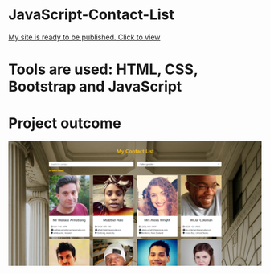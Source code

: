 # JavaScript-Contact-List
<a href="https://sly-tech-sydney.github.io/JavaScript-Contact-List/">My site is ready to be published. Click to view</a>
# Tools are used: HTML, CSS, Bootstrap and JavaScript

# Project outcome
<img src="Screenshot.png" alt="Project outcome">